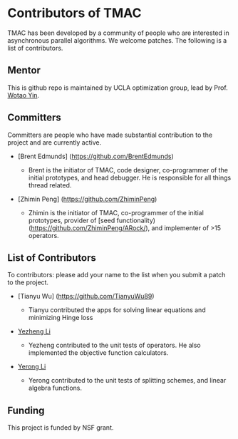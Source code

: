 Contributors of TMAC
=======================
TMAC has been developed by a community of people who are interested in asynchronous parallel algorithms.
We welcome patches. The following is a list of contributors.

Mentor
------
This is github repo is maintained by UCLA optimization group, lead by Prof. [Wotao Yin](http://www.math.ucla.edu/~wotaoyin/).

Committers
----------
Committers are people who have made substantial contribution to the project and are currently active.

* [Brent Edmunds] (https://github.com/BrentEdmunds)
  - Brent is the initiator of TMAC, code designer, co-programmer of the initial prototypes, and head debugger. He is responsible for all things thread related.

* [Zhimin Peng] (https://github.com/ZhiminPeng)
  - Zhimin is the initiator of TMAC, co-programmer of the initial prototypes, provider of [seed functionality)(https://github.com/ZhiminPeng/ARock/), and implementer of >15 operators.


List of Contributors
---------------------
To contributors: please add your name to the list when you submit a patch to the project.

* [Tianyu Wu] (https://github.com/TianyuWu89)
  - Tianyu contributed the apps for solving linear equations and minimizing Hinge loss

* [Yezheng Li](https://github.com/yezhengli-Mr9)
  - Yezheng contributed to the unit tests of operators. He also implemented the objective function calculators.

* [Yerong Li](https://github.com/YerongLeopard)
  - Yerong contributed to the unit tests of splitting schemes, and linear algebra functions.

Funding
-------
This project is funded by NSF grant. 